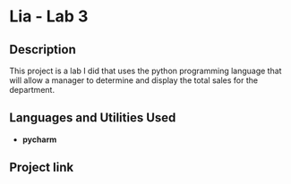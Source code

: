 <h1>Lia - Lab 3</h1>


<h2>Description</h2>
This project is a lab I did that uses the python programming language that will allow a manager to determine and display the total sales for the department.
<br />


<h2>Languages and Utilities Used</h2>

- <b>pycharm</b> 

<h2>Project link</h2>


<!--
 ```diff
- text in red
+ text in green
! text in orange
# text in gray
@@ text in purple (and bold)@@
```
--!>

